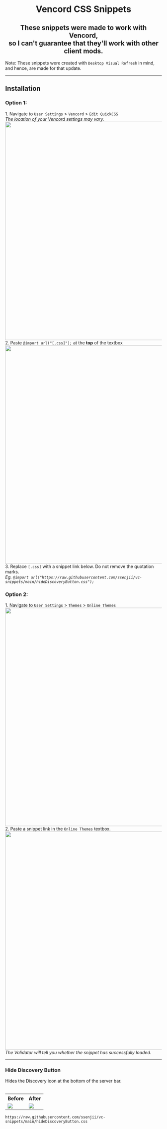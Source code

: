 <h1 align="center">Vencord CSS Snippets</h1>
<h2 align="center">These snippets were made to work with Vencord, <br> so I can't guarantee that they'll work with other client mods.</h2>
Note: These snippets were created with <code>Desktop Visual Refresh</code> in mind, and hence, are made for that update.

----

<h2>Installation</h2>

<h3>Option 1:</h3>
1. Navigate to <code>User Settings</code> > <code>Vencord</code> > <code>Edit QuickCSS</code><br>
<em>The location of your Vencord settings may vary.</em><br>
<img src="https://files.catbox.moe/mhecdu.png" width="700px"/>
2. Paste <code>@import url("[.css]");</code> at the <b>top</b> of the textbox<br>
<img src="https://files.catbox.moe/annx0z.png" width="700px"/>
3. Replace <code>[.css]</code> with a snippet link below. Do not remove the quotation marks.
<br>
<em>Eg. <code>@import url("https://raw.githubusercontent.com/ssenjii/vc-snippets/main/hideDiscoveryButton.css");</code></em>


<h3>Option 2:</h3>
1. Navigate to <code>User Settings</code> > <code>Themes</code> > <code>Online Themes</code><br>
<img src="https://files.catbox.moe/reyi3b.png" width="700px"/>
2. Paste a snippet link in the <code>Online Themes</code> textbox.<br>
<img src="https://files.catbox.moe/oy89c6.png" width="700px"/>
<em>The Validator will tell you whether the snippet has successfully loaded.</em>


----

<h3>Hide Discovery Button</h3>
Hides the Discovery icon at the bottom of the server bar.
<br><br>
<table>
  <tr>
    <th>Before</th>
    <th>After</th>
  </tr>
  <tr>
    <td><img src="https://files.catbox.moe/pfbvcm.png"/></td>
    <td><img src="https://files.catbox.moe/kvee1s.png"/></td>
  </tr>
</table>

<pre><code>https://raw.githubusercontent.com/ssenjii/vc-snippets/main/hideDiscoveryButton.css</code></pre>